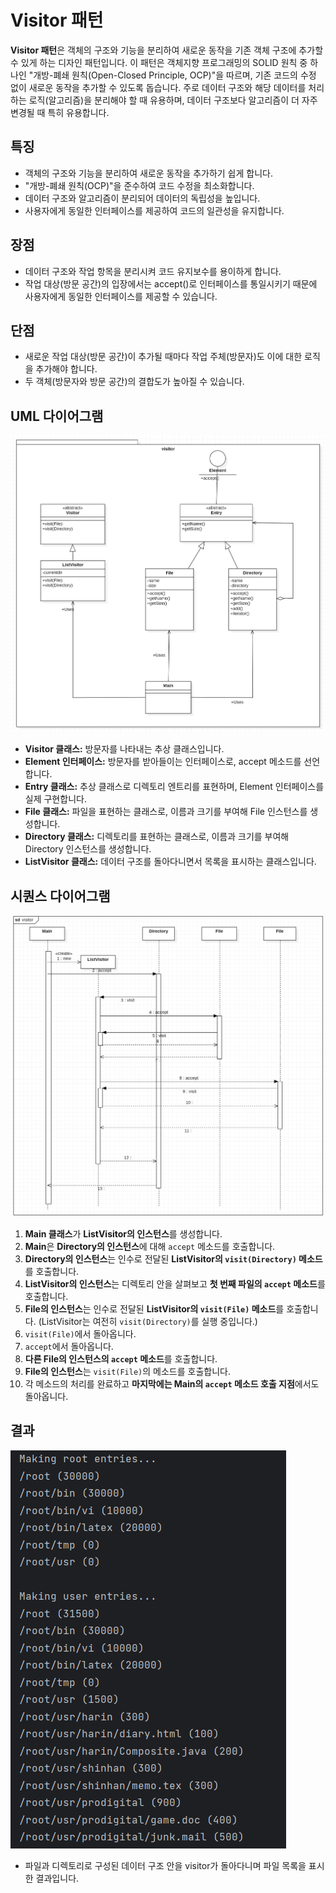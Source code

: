 # Visitor 패턴

**Visitor 패턴**은 객체의 구조와 기능을 분리하여 새로운 동작을 기존 객체 구조에 추가할 수 있게 하는 디자인 패턴입니다. 이 패턴은 객체지향 프로그래밍의 SOLID 원칙 중 하나인 "개방-폐쇄 원칙(Open-Closed Principle, OCP)"을 따르며, 기존 코드의 수정 없이 새로운 동작을 추가할 수 있도록 돕습니다. 주로 데이터 구조와 해당 데이터를 처리하는 로직(알고리즘)을 분리해야 할 때 유용하며, 데이터 구조보다 알고리즘이 더 자주 변경될 때 특히 유용합니다.

## 특징

- 객체의 구조와 기능을 분리하여 새로운 동작을 추가하기 쉽게 합니다.
- "개방-폐쇄 원칙(OCP)"을 준수하여 코드 수정을 최소화합니다.
- 데이터 구조와 알고리즘이 분리되어 데이터의 독립성을 높입니다.
- 사용자에게 동일한 인터페이스를 제공하여 코드의 일관성을 유지합니다.

## 장점

- 데이터 구조와 작업 항목을 분리시켜 코드 유지보수를 용이하게 합니다.
- 작업 대상(방문 공간)의 입장에서는 accept()로 인터페이스를 통일시키기 때문에 사용자에게 동일한 인터페이스를 제공할 수 있습니다.

## 단점

- 새로운 작업 대상(방문 공간)이 추가될 때마다 작업 주체(방문자)도 이에 대한 로직을 추가해야 합니다.
- 두 객체(방문자와 방문 공간)의 결합도가 높아질 수 있습니다.

## UML 다이어그램

![Visitor 패턴 UML 다이어그램](visitor_uml.png)

- **Visitor 클래스:** 방문자를 나타내는 추상 클래스입니다.
- **Element 인터페이스:** 방문자를 받아들이는 인터페이스로, accept 메소드를 선언합니다.
- **Entry 클래스:** 추상 클래스로 디렉토리 엔트리를 표현하며, Element 인터페이스를 실제 구현합니다.
- **File 클래스:** 파일을 표현하는 클래스로, 이름과 크기를 부여해 File 인스턴스를 생성합니다.
- **Directory 클래스:** 디렉토리를 표현하는 클래스로, 이름과 크기를 부여해 Directory 인스턴스를 생성합니다.
- **ListVisitor 클래스:** 데이터 구조를 돌아다니면서 목록을 표시하는 클래스입니다.

## 시퀀스 다이어그램

![Visitor 패턴 시퀀스 다이어그램](visitor_sequence_diagram.png)

1. **Main 클래스**가 **ListVisitor의 인스턴스**를 생성합니다.
2. **Main**은 **Directory의 인스턴스**에 대해 `accept` 메소드를 호출합니다.
3. **Directory의 인스턴스**는 인수로 전달된 **ListVisitor의 `visit(Directory)` 메소드**를 호출합니다.
4. **ListVisitor의 인스턴스**는 디렉토리 안을 살펴보고 **첫 번째 파일의 `accept` 메소드**를 호출합니다.
5. **File의 인스턴스**는 인수로 전달된 **ListVisitor의 `visit(File)` 메소드**를 호출합니다.
   (ListVisitor는 여전히 `visit(Directory)`를 실행 중입니다.)
6. `visit(File)`에서 돌아옵니다.
7. `accept`에서 돌아옵니다.
8. **다른 File의 인스턴스의 `accept` 메소드**를 호출합니다.
9. **File의 인스턴스**는 `visit(File)`의 메소드를 호출합니다.
10. 각 메소드의 처리를 완료하고 **마지막에는 Main의 `accept` 메소드 호출 지점**에서도 돌아옵니다.

## 결과
![Visitor 패턴 결과](visitor_result.png)
- 파일과 디렉토리로 구성된 데이터 구조 안을 visitor가 돌아다니며 파일 목록을 표시한 결과입니다.